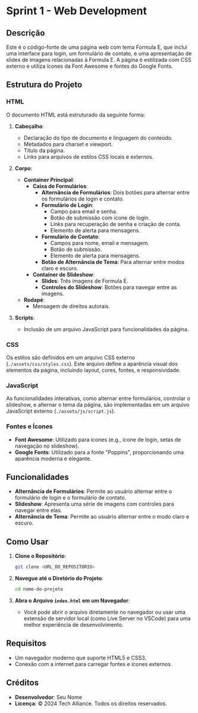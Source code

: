 # Sprint 1 - Web Development 

## Descrição
Este é o código-fonte de uma página web com tema Formula E, que inclui uma interface para login, um formulário de contato, e uma apresentação de slides de imagens relacionadas à Formula E. A página é estilizada com CSS externo e utiliza ícones da Font Awesome e fontes do Google Fonts.

## Estrutura do Projeto

### HTML
O documento HTML está estruturado da seguinte forma:

1. **Cabeçalho**:
    - Declaração do tipo de documento e linguagem do conteúdo.
    - Metadados para charset e viewport.
    - Título da página.
    - Links para arquivos de estilos CSS locais e externos.

2. **Corpo**:
    - **Container Principal**:
        - **Caixa de Formulários**:
            - **Alternância de Formulários**: Dois botões para alternar entre os formulários de login e contato.
            - **Formulário de Login**:
                - Campo para email e senha.
                - Botão de submissão com ícone de login.
                - Links para recuperação de senha e criação de conta.
                - Elemento de alerta para mensagens.
            - **Formulário de Contato**:
                - Campos para nome, email e mensagem.
                - Botão de submissão.
                - Elemento de alerta para mensagens.
            - **Botão de Alternância de Tema**: Para alternar entre modos claro e escuro.
        - **Container de Slideshow**:
            - **Slides**: Três imagens de Formula E.
            - **Controles do Slideshow**: Botões para navegar entre as imagens.
    - **Rodapé**:
        - Mensagem de direitos autorais.

3. **Scripts**:
    - Inclusão de um arquivo JavaScript para funcionalidades da página.

### CSS
Os estilos são definidos em um arquivo CSS externo (`./assets/css/styles.css`). Este arquivo define a aparência visual dos elementos da página, incluindo layout, cores, fontes, e responsividade.

### JavaScript
As funcionalidades interativas, como alternar entre formulários, controlar o slideshow, e alternar o tema da página, são implementadas em um arquivo JavaScript externo (`./assets/js/script.js`).

### Fontes e Ícones
- **Font Awesome**: Utilizado para ícones (e.g., ícone de login, setas de navegação no slideshow).
- **Google Fonts**: Utilizado para a fonte "Poppins", proporcionando uma aparência moderna e elegante.

## Funcionalidades
- **Alternância de Formulários**: Permite ao usuário alternar entre o formulário de login e o formulário de contato.
- **Slideshow**: Apresenta uma série de imagens com controles para navegar entre elas.
- **Alternância de Tema**: Permite ao usuário alternar entre o modo claro e escuro.

## Como Usar
1. **Clone o Repositório**:
    ```bash
    git clone <URL_DO_REPOSITORIO>
    ```
    
2. **Navegue até o Diretório do Projeto**:
    ```bash
    cd nome-do-projeto
    ```

3. **Abra o Arquivo `index.html` em um Navegador**:
    - Você pode abrir o arquivo diretamente no navegador ou usar uma extensão de servidor local (como Live Server no VSCode) para uma melhor experiência de desenvolvimento.

## Requisitos
- Um navegador moderno que suporte HTML5 e CSS3.
- Conexão com a internet para carregar fontes e ícones externos.

## Créditos
- **Desenvolvedor**: Seu Nome
- **Licença**: © 2024 Tech Alliance. Todos os direitos reservados.
